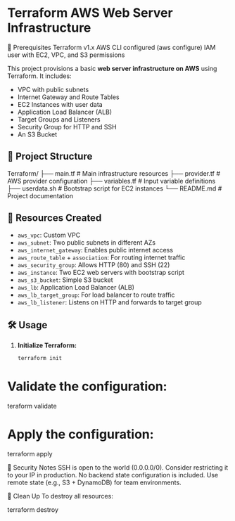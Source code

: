 # Terraform AWS Web Server Infrastructure

📌 Prerequisites
Terraform v1.x
AWS CLI configured (aws configure)
IAM user with EC2, VPC, and S3 permissions

This project provisions a basic **web server infrastructure on AWS** using Terraform. It includes:

- VPC with public subnets
- Internet Gateway and Route Tables
- EC2 Instances with user data
- Application Load Balancer (ALB)
- Target Groups and Listeners
- Security Group for HTTP and SSH
- An S3 Bucket

## 📁 Project Structure

Terraform/
├── main.tf # Main infrastructure resources
├── provider.tf # AWS provider configuration
├── variables.tf # Input variable definitions
├── userdata.sh # Bootstrap script for EC2 instances
└── README.md # Project documentation


## 🚀 Resources Created

- `aws_vpc`: Custom VPC
- `aws_subnet`: Two public subnets in different AZs
- `aws_internet_gateway`: Enables public internet access
- `aws_route_table` + `association`: For routing internet traffic
- `aws_security_group`: Allows HTTP (80) and SSH (22)
- `aws_instance`: Two EC2 web servers with bootstrap script
- `aws_s3_bucket`: Simple S3 bucket
- `aws_lb`: Application Load Balancer (ALB)
- `aws_lb_target_group`: For load balancer to route traffic
- `aws_lb_listener`: Listens on HTTP and forwards to target group

## 🛠️ Usage

1. **Initialize Terraform:**

   ```bash
   terraform init
# Validate the configuration:

teraform validate

# Apply the configuration:
terraform apply

🔐 Security Notes
SSH is open to the world (0.0.0.0/0). Consider restricting it to your IP in production.
No backend state configuration is included. Use remote state (e.g., S3 + DynamoDB) for team environments.

🧹 Clean Up
To destroy all resources:

terraform destroy
